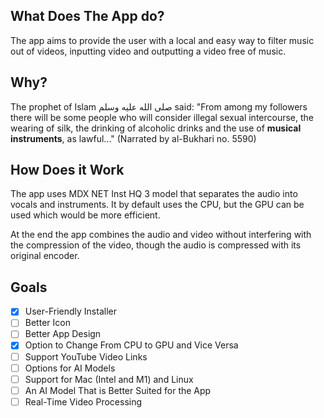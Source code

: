 ## What Does The App do?
The app aims to provide the user with a local and easy way to filter music out of videos, inputting video and outputting a video free of music.

## Why?
The prophet of Islam صلى الله عليه وسلم said: "From among my followers there will be some people who will consider illegal sexual intercourse, the wearing of silk, the drinking of alcoholic drinks and the use of **musical instruments**, as lawful..." (Narrated by al-Bukhari no. 5590)

## How Does it Work
The app uses MDX NET Inst HQ 3 model that separates the audio into vocals and instruments. It by default uses the CPU, but the GPU can be used which would be more efficient.

At the end the app combines the audio and video without interfering with the compression of the video, though the audio is compressed with its  original encoder.

## Goals
- [x] User-Friendly Installer
- [ ] Better Icon
- [ ] Better App Design
- [x] Option to Change From CPU to GPU and Vice Versa
- [ ] Support YouTube Video Links
- [ ] Options for AI Models
- [ ] Support for Mac (Intel and M1) and Linux
- [ ] An AI Model That is Better Suited for the App
- [ ] Real-Time Video Processing